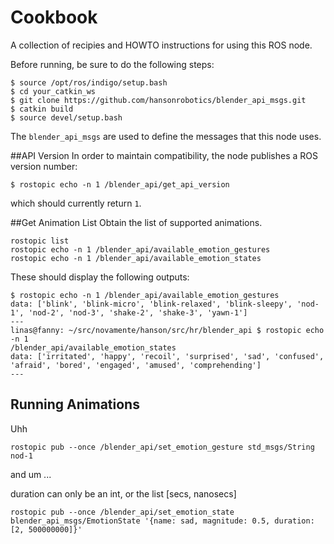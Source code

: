 
Cookbook
========
A collection of recipies and HOWTO instructions for using this ROS node.

Before running, be sure to do the following steps:
```
$ source /opt/ros/indigo/setup.bash
$ cd your_catkin_ws
$ git clone https://github.com/hansonrobotics/blender_api_msgs.git
$ catkin build
$ source devel/setup.bash
```
The `blender_api_msgs` are used to define the messages that this node
uses.

##API Version
In order to maintain compatibility, the node publishes a ROS version number:
```
$ rostopic echo -n 1 /blender_api/get_api_version
```
which should currently return `1`.


##Get Animation List
Obtain the list of supported animations.
```
rostopic list
rostopic echo -n 1 /blender_api/available_emotion_gestures
rostopic echo -n 1 /blender_api/available_emotion_states
```
These should display the following outputs:
```
$ rostopic echo -n 1 /blender_api/available_emotion_gestures
data: ['blink', 'blink-micro', 'blink-relaxed', 'blink-sleepy', 'nod-1', 'nod-2', 'nod-3', 'shake-2', 'shake-3', 'yawn-1']
---
linas@fanny: ~/src/novamente/hanson/src/hr/blender_api $ rostopic echo -n 1
/blender_api/available_emotion_states
data: ['irritated', 'happy', 'recoil', 'surprised', 'sad', 'confused', 'afraid', 'bored', 'engaged', 'amused', 'comprehending']
---
```

## Running Animations
Uhh
```
rostopic pub --once /blender_api/set_emotion_gesture std_msgs/String nod-1
```
and um ... 

duration can only be an int, or the list [secs, nanosecs]
```
rostopic pub --once /blender_api/set_emotion_state blender_api_msgs/EmotionState '{name: sad, magnitude: 0.5, duration: [2, 500000000]}'
```
